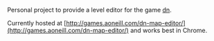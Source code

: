 Personal project to provide a level editor for the game [dn](https://github.com/aoneill01/meta-dn2). 

Currently hosted at [http://games.aoneill.com/dn-map-editor/](http://games.aoneill.com/dn-map-editor/) and works best in Chrome.